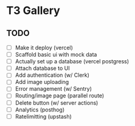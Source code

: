 # T3 Gallery

## TODO
- [ ] Make it deploy (vercel)
- [ ] Scaffold basic ui with mock data
- [ ] Actually set up a database (vercel postgress)
- [ ] Attach database to UI
- [ ] Add authentication (w/ Clerk)
- [ ] Add image uploading
- [ ] Error management (w/ Sentry)
- [ ] Routing/image page (parallel route)
- [ ] Delete button (w/ server actions)
- [ ] Analytics (posthog)
- [ ] Ratelimitting (upstash)